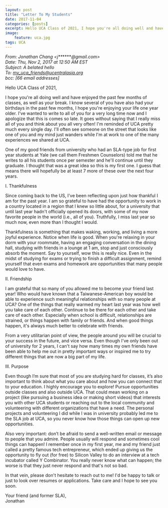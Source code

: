 ```yaml
---
layout: post
title: "Letter To My Students"
date: 2017-11-04
categories: [posts]
excerpt: Hello UCA Class of 2021, I hope you're all doing well and have enjoyed the past few months of classes, as well as your break. I know several of you have also had your...
image:
    feature: uca.jpg
tags: UCA
---
```

*From: Jonathan Chang <j\*\*******@gmail.com>* <br>
*Date: Thu, Nov 2, 2017 at 12:50 AM EST* <br>
*Subject: A belated hello* <br>
*To: my_uca_friends@ucentralasia.org* <br>
*bcc: [66 email addresses]*

Hello UCA Class of 2021,

I hope you're all doing well and have enjoyed the past few months of classes, as well as your break. I know several of you have also had your birthdays in the past few months, I hope you're enjoying your life one year older. I've wanted to write to all of you for a very long time now and I apologize that this is comes so late. It goes without saying that I really miss all of you and think about you all very often! I'm reminded of UCA pretty much every single day. I'll often see someone on the street that looks like one of you and my mind just wanders while I'm at work to one of the many experiences we shared at UCA.

One of my good friends from university who had an SLA-type job for first year students at Yale (we call them Freshmen Counselors) told me that he writes to all his students once per semester and he'll continue until they graduate. I thought that was a great idea so this is my first one. I guess that means there will hopefully be at least 7 more of these over the next four years.

I. Thankfulness

Since coming back to the US, I've been reflecting upon just how thankful I am for the past year. I am so grateful to have had the opportunity to work in a country located in a region that I knew so little about, for a university that until last year hadn't officially opened its doors, with some of my now favorite people in the world (i.e., all of you). Truthfully, I miss last year so much now, even more than I thought I would.

Thankfulness is something that makes waking, working, and living a more joyful experience. Notice when life is good. When you're relaxing in your dorm with your roommate, having an engaging conversation in the dining hall, studying with friends in a lounge at 1 am, stop and just consciously absorb the moment. Say to yourself, wow this is really nice. Even in the midst of studying for exams or trying to finish a difficult assignment, remind yourself that even exams and homework are opportunities that many people would love to have.


II. Friendship

I am grateful that so many of you allowed me to become your friend last year! Who would have known that a Taiwanese-American boy would be able to experience such meaningful relationships with so many people at UCA? One of the things that really warmed my heart last year was how well you take care of each other. Continue to be there for each other and take care of each other. Especially when school is difficult, relationships are strained, or things happen with family or friends. And when good things happen, it's always much better to celebrate with friends.

From a very utilitarian point of view, the people around you will be crucial to your success in the future, and vice versa. Even though I've only been out of university for 2 years, I can't say how many times my own friends have been able to help me out in pretty important ways or inspired me to try different things that are now a big part of my life.

III. Purpose

Even though I’m sure that most of you are studying hard for classes, it’s also important to think about what you care about and how you can connect that to your education. I highly encourage you to explore! Pursue opportunities outside classes and also outside UCA. That could mean working on a project (like pursuing a business idea or making short videos) that interests you with other UCA students or reaching out to the local community and volunteering with different organizations that have a need. The personal projects and volunteering I did while I was in university probably led me to the SLA job at UCA, so you never know how those things can open up new opportunities.

Also very important: don’t be afraid to send a well-written email or message to people that you admire. People usually will respond and sometimes cool things can happen! I remember once in my first year, me and my friend just called a pretty famous tech entrepreneur, which ended up giving us the opportunity to fly out (for free) to Silicon Valley to do an interview at a tech incubator called Y Combinator. You really never know what can happen; the worse is that they just never respond and that's not so bad.

In that vein, please don't hesitate to reach out to me! I'd be happy to talk or just to look over resumes or applications. Take care and I hope to see you soon.

Your friend (and former SLA),  
Jonathan
